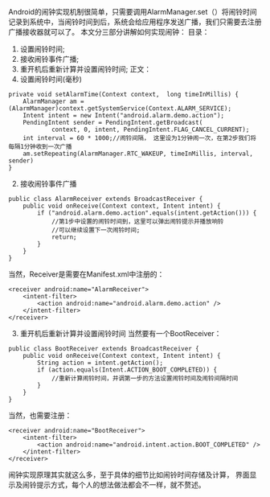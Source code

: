 Android的闹钟实现机制很简单，只需要调用AlarmManager.set（）将闹铃时间记录到系统中，当闹铃时间到后，系统会给应用程序发送广播，我们只需要去注册广播接收器就可以了。
本文分三部分讲解如何实现闹钟：
目录：
1. 设置闹铃时间;
2. 接收闹铃事件广播;
3. 重开机后重新计算并设置闹铃时间;
正文：
1. 设置闹铃时间(毫秒)
```  
private void setAlarmTime(Context context,  long timeInMillis) {
	AlarmManager am = (AlarmManager)context.getSystemService(Context.ALARM_SERVICE);
	Intent intent = new Intent("android.alarm.demo.action");
	PendingIntent sender = PendingIntent.getBroadcast(
			context, 0, intent, PendingIntent.FLAG_CANCEL_CURRENT);
	int interval = 60 * 1000;//闹铃间隔， 这里设为1分钟闹一次，在第2步我们将每隔1分钟收到一次广播
	am.setRepeating(AlarmManager.RTC_WAKEUP, timeInMillis, interval, sender)
}
```
2. 接收闹铃事件广播
```  
public class AlarmReceiver extends BroadcastReceiver {
    public void onReceive(Context context, Intent intent) {
        if ("android.alarm.demo.action".equals(intent.getAction())) {
            //第1步中设置的闹铃时间到，这里可以弹出闹铃提示并播放响铃
            //可以继续设置下一次闹铃时间;
            return;
        }
    }
}
```
当然，Receiver是需要在Manifest.xml中注册的：
```  
<receiver android:name="AlarmReceiver">
	<intent-filter>
		<action android:name="android.alarm.demo.action" />
	</intent-filter>
</receiver>
```
3. 重开机后重新计算并设置闹铃时间
当然要有一个BootReceiver：
```  
public class BootReceiver extends BroadcastReceiver {
    public void onReceive(Context context, Intent intent) {
        String action = intent.getAction();
        if (action.equals(Intent.ACTION_BOOT_COMPLETED)) {
            //重新计算闹铃时间，并调第一步的方法设置闹铃时间及闹铃间隔时间
        }
    }
}
```
当然，也需要注册：
```  
<receiver android:name="BootReceiver">
	<intent-filter>
		<action android:name="android.intent.action.BOOT_COMPLETED" />
	</intent-filter>
</receiver>
```
闹钟实现原理其实就这么多，至于具体的细节比如闹铃时间存储及计算， 界面显示及闹铃提示方式，每个人的想法做法都会不一样，就不赘述。